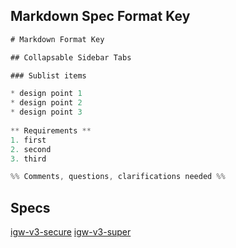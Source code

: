 ## Markdown Spec Format Key

```javascript
# Markdown Format Key

## Collapsable Sidebar Tabs

### Sublist items

* design point 1
* design point 2
* design point 3
 
** Requirements **
1. first
2. second
3. third

%% Comments, questions, clarifications needed %%
```
## Specs
[igw-v3-secure](https://barrettjflowers.github.io/indygateway-specs/IGW%20v3%20Secure%20Spec)
[igw-v3-super](https://barrettjflowers.github.io/indygateway-specs/IGW%20v3%20Super%20Spec)